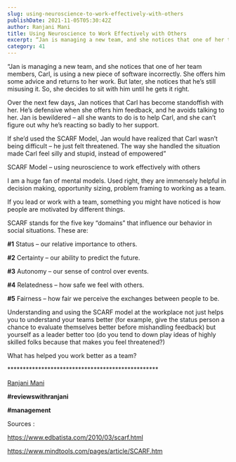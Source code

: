 ```yaml
---
slug: using-neuroscience-to-work-effectively-with-others
publishDate: 2021-11-05T05:30:42Z
author: Ranjani Mani
title: Using Neuroscience to Work Effectively with Others 
excerpt: “Jan is managing a new team, and she notices that one of her team members, Carl, is using a new piece of software incorrectly. She offers him some advice and returns to her work. But later, she notices that he’s still misusing it. So, she decides to sit with him until he gets it right.  ... 
category: 41
---
```


“Jan is managing a new team, and she notices that one of her team members, Carl, is using a new piece of software incorrectly. She offers him some advice and returns to her work. But later, she notices that he’s still misusing it. So, she decides to sit with him until he gets it right.

Over the next few days, Jan notices that Carl has become standoffish with her. He’s defensive when she offers him feedback, and he avoids talking to her. Jan is bewildered – all she wants to do is to help Carl, and she can’t figure out why he’s reacting so badly to her support.

If she’d used the SCARF Model, Jan would have realized that Carl wasn’t being difficult – he just felt threatened. The way she handled the situation made Carl feel silly and stupid, instead of empowered”

SCARF Model – using neuroscience to work effectively with others

I am a huge fan of mental models. Used right, they are immensely helpful in decision making, opportunity sizing, problem framing to working as a team.

If you lead or work with a team, something you might have noticed is how people are motivated by different things.

SCARF stands for the five key “domains” that influence our behavior in social situations. These are:

**#1** Status – our relative importance to others.

**#2** Certainty – our ability to predict the future.

**#3** Autonomy – our sense of control over events.

**#4** Relatedness – how safe we feel with others.

**#5** Fairness – how fair we perceive the exchanges between people to be.

Understanding and using the SCARF model at the workplace not just helps you to understand your teams better (for example, give the status person a chance to evaluate themselves better before mishandling feedback) but yourself as a leader better too (do you tend to down play ideas of highly skilled folks because that makes you feel threatened?)

What has helped you work better as a team?

\*\*\*\*\*\*\*\*\*\*\*\*\*\*\*\*\*\*\*\*\*\*\*\*\*\*\*\*\*\*\*\*\*\*\*\*\*\*\*\*\*\*\*\*\*\*\*\*\*

[Ranjani Mani](https://www.linkedin.com/feed/#)

**#reviewswithranjani**

**#management**

Sources :

https://www.edbatista.com/2010/03/scarf.html

https://www.mindtools.com/pages/article/SCARF.htm